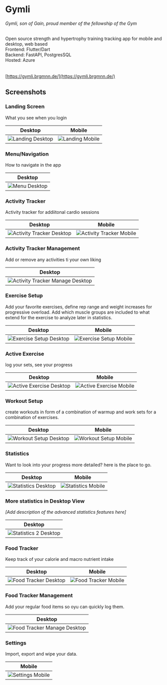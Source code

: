 # Gymli
*Gymli, son of Gain, proud member of the fellowship of the Gym*<br><br>

Open source strength and hypertrophy training tracking app for mobile and desktop, web based<br>
Frontend: Flutter/Dart<br>
Backend: FastAPI, PostgresSQL<br>
Hosted: Azure <br>
<br>
<br>
[https://gymli.brgmnn.de/](https://gymli.brgmnn.de/)



## Screenshots

### Landing Screen
What you see when you login

| Desktop | Mobile |
|---------|--------|
| ![Landing Desktop](repo_images/LandingDesk.png) | ![Landing Mobile](repo_images/landingMobile.png) |

### Menu/Navigation
How to navigate in the app

| Desktop |
|---------|
| ![Menu Desktop](repo_images/MenuDesk.png) |

### Activity Tracker
Activity tracker for addiitonal cardio sessions

| Desktop | Mobile |
|---------|--------|
| ![Activity Tracker Desktop](repo_images/ActivityTrackerDesktop.png) | ![Activity Tracker Mobile](repo_images/ActivityTrackerMobile.png) |

### Activity Tracker Management
Add or remove any activities ti your own liking

| Desktop |
|---------|
| ![Activity Tracker Manage Desktop](repo_images/ActivityTrackerManageDesktop.png) |

### Exercise Setup
Add your favorite exercises, define rep range and weight increases for progressive overload. Add which muscle groups are included to what extend for the exercise to analyze later in statistics.

| Desktop | Mobile |
|---------|--------|
| ![Exercise Setup Desktop](repo_images/ExSetupDesk.png) | ![Exercise Setup Mobile](repo_images/ExSetupMobile.png) |

### Active Exercise
log your sets, see your progress

| Desktop | Mobile |
|---------|--------|
| ![Active Exercise Desktop](repo_images/ActiveExerciseDesktop.png) | ![Active Exercise Mobile](repo_images/ActiveExerciseMobile.png) |

### Workout Setup
create workouts in form of a combination of warmup and work sets for a combination of exercises. 

| Desktop | Mobile |
|---------|--------|
| ![Workout Setup Desktop](repo_images/WorkoutSetupDesk.png) | ![Workout Setup Mobile](repo_images/WorkoutSetupMobile.png) |

### Statistics
Want to look into your progress more detailed? here is the place to go.

| Desktop | Mobile |
|---------|--------|
| ![Statistics Desktop](repo_images/StatisticsDesktop.png) | ![Statistics Mobile](repo_images/StatisticsMobile.png) |

### More statistics in Desktop View
*[Add description of the advanced statistics features here]*

| Desktop |
|---------|
| ![Statistics 2 Desktop](repo_images/Statistics2Desktop.png) |

### Food Tracker
Keep track of your calorie and macro nutrient intake

| Desktop | Mobile |
|---------|--------|
| ![Food Tracker Desktop](repo_images/FoodTrackerDestkop.png) | ![Food Tracker Mobile](repo_images/FoodTrackerMobile.png) |

### Food Tracker Management
Add your regular food items so oyu can quickly log them.

| Desktop |
|---------|
| ![Food Tracker Manage Desktop](repo_images/FoodTrackerManageDesktop.png) |

### Settings
Import, export and wipe your data.

| Mobile |
|--------|
| ![Settings Mobile](repo_images/SettingsMobile.png) | 



